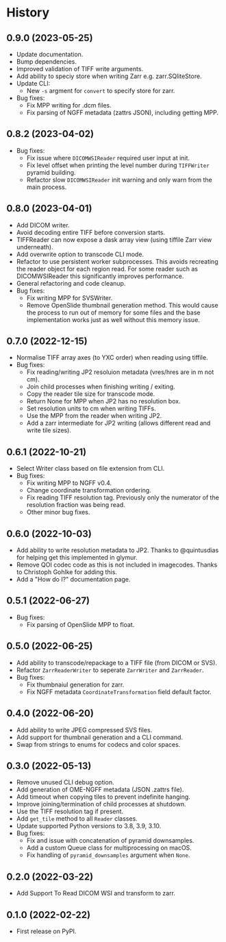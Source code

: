# History

## 0.9.0 (2023-05-25)

- Update documentation.
- Bump dependencies.
- Improved validation of TIFF write arguments.
- Add ability to speciy store when writing Zarr e.g. zarr.SQliteStore.
- Update CLI:
  - New `-s` argment for `convert` to specify store for zarr.
- Bug fixes:
  - Fix MPP writing for .dcm files.
  - Fix parsing of NGFF metadata (zattrs JSON), including getting MPP.

## 0.8.2 (2023-04-02)

- Bug fixes:
  - Fix issue where `DICOMWSIReader` required user input at init.
  - Fix level offset when printing the level number during `TIFFWriter` pyramid building.
  - Refactor slow `DICOMWSIReader` init warning and only warn from the main process.

## 0.8.0 (2023-04-01)

- Add DICOM writer.
- Avoid decoding entire TIFF before conversion starts.
- TIFFReader can now expose a dask array view (using tiffile Zarr view
  underneath).
- Add overwrite option to transcode CLI mode.
- Refactor to use persistent worker subprocesses. This avoids recreating
  the reader object for each region read. For some reader such as
  DICOMWSIReader this significantly improves performance.
- General refactoring and code cleanup.
- Bug fixes:
  - Fix writing MPP for SVSWriter.
  - Remove OpenSlide thumbnail generation method. This would cause the
    process to run out of memory for some files and the base
    implementation works just as well without this memory issue.

## 0.7.0 (2022-12-15)

- Normalise TIFF array axes (to YXC order) when reading using tiffile.
- Bug fixes:
  - Fix reading/writing JP2 resoluion metadata (vres/hres are in m not
    cm).
  - Join child processes when finishing writing / exiting.
  - Copy the reader tile size for transcode mode.
  - Return None for MPP when JP2 has no resolution box.
  - Set resolution units to cm when writing TIFFs.
  - Use the MPP from the reader when writing JP2.
  - Add a zarr intermediate for JP2 writing (allows different read and
    write tile sizes).

## 0.6.1 (2022-10-21)

- Select Writer class based on file extension from CLI.
- Bug fixes:
  - Fix writing MPP to NGFF v0.4.
  - Change coordinate transformation ordering.
  - Fix reading TIFF resolution tag. Previously only the numerator of
    the resolution fraction was being read.
  - Other minor bug fixes.

## 0.6.0 (2022-10-03)

- Add ability to write resolution metadata to JP2. Thanks to
  @quintusdias for helping get this implemented in glymur.
- Remove QOI codec code as this is not included in imagecodes. Thanks to
  Christoph Gohlke for adding this.
- Add a "How do I?" documentation page.

## 0.5.1 (2022-06-27)

- Bug fixes:
  - Fix parsing of OpenSlide MPP to float.

## 0.5.0 (2022-06-25)

- Add ability to transcode/repackage to a TIFF file (from DICOM or SVS).
- Refactor `ZarrReaderWriter` to seperate `ZarrWriter` and `ZarrReader`.
- Bug fixes:
  - Fix thumbnaiul generation for zarr.
  - Fix NGFF metadata `CoordinateTransformation` field default factor.

## 0.4.0 (2022-06-20)

- Add ability to write JPEG compressed SVS files.
- Add support for thumbnail generation and a CLI command.
- Swap from strings to enums for codecs and color spaces.

## 0.3.0 (2022-05-13)

- Remove unused CLI debug option.
- Add generation of OME-NGFF metadata (JSON .zattrs file).
- Add timeout when copying tiles to prevent indefinite hanging.
- Improve joining/termination of child processes at shutdown.
- Use the TIFF resolution tag if present.
- Add `get_tile` method to all `Reader` classes.
- Update supported Python versions to 3.8, 3.9, 3.10.
- Bug fixes:
  - Fix and issue with concatenation of pyramid downsamples.
  - Add a custom Queue class for multiprocessing on macOS.
  - Fix handling of `pyramid_downsamples` argument when `None`.

## 0.2.0 (2022-03-22)

- Add Support To Read DICOM WSI and transform to zarr.

## 0.1.0 (2022-02-22)

- First release on PyPI.
